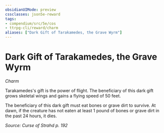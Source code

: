 ```yaml
---
obsidianUIMode: preview
cssclasses: json5e-reward
tags:
- compendium/src/5e/cos
- ttrpg-cli/reward/charm
aliases: ["Dark Gift of Tarakamedes, the Grave Wyrm"]
---
```

# Dark Gift of Tarakamedes, the Grave Wyrm
*Charm*  

Tarakamedes's gift is the power of flight. The beneficiary of this dark gift grows skeletal wings and gains a flying speed of 50 feet.

The beneficiary of this dark gift must eat bones or grave dirt to survive. At dawn, if the creature has not eaten at least 1 pound of bones or grave dirt in the past 24 hours, it dies.

*Source: Curse of Strahd p. 192*